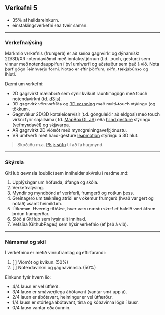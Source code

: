 ## Verkefni 5

- 35% af heildareinkunn.
- einstaklingsverkefni eða tveir saman.

---

### Verkefnalýsing

Markmið verkefnis (frumgerð) er að smíða gagnvirkt og dýnamískt 2D/3D/XR notendaviðmót með inntaksstjórnun (t.d. touch, gesture) sem vinnur með notendaupplifun í því umhverfi og aðstæður sem það á við. Nota þarf gögn í einhverju formi. Notað er eftir þörfum; söfn, tækjabúnað og íhluti. 

Dæmi um verkefni:
- 2D gagnvirkt mælaborð sem sýnir kvikuð rauntímagögn með touch notendavirkni (td. [d3.js](https://d3js.org/)).
- 3D gagnvirk vöruvefsíða og [3D scanning](https://alicevision.org/#meshroom) með multi-touch stýringu (og tökkum).
- Gagnvirkur 2D/3D kortaleiðarvísir (t.d. gönguleiðir að eldgosi) með touch virkni fyrir snjallsíma ( td. [MapBox GL JS](https://www.mapbox.com/mapbox-gljs)) eða [hand gesture](https://github.com/GunnarThorunnarson/FORR3FV05EU/wiki/Vi%C3%B0m%C3%B3t#gestures) stýringu (vefmyndavél) og skjávarpa.
- AR gagnvirkt 2D viðmót með myndgreiningavefþjónustu.
- VR umhverfi með hand-gesture [leapmotion](https://www.ultraleap.com/) stýringu á 3D hlut.

> Skoðaðu m.a. [P5.js söfn](https://p5js.org/libraries/) til að fá hugmynd.



---

### Skýrsla
GitHub geymsla (public) sem inniheldur skýrslu í readme.md:

  1. Upplýsingar um höfunda, áfanga og skóla.
  1. Verkefnalýsing.
  1. Myndir og myndbönd af verkferli, frumgerð og notkun þess.
  1. Greinagerð um tæknileg atriði er viðkemur frumgerð (hvað var gert og notað) ásamt
  heimildum. 
  1. Útkoman. Hvernig til tókst, hver væru næstu skref ef haldið væri áfram þróun frumgerðar.
  1. Slóð á GitHub sem hýsir allt innihald.
  1. Vefsíða (GithubPages) sem hýsir verkefnið (ef það á við).

---

### Námsmat og skil
Í verkefninu er metið vinnuframlag og eftirfarandi:

1. [ ] Viðmót og kvikun. (50%)
1. [ ] Notendavirkni og gagnavinnsla. (50%)

Einkunn fyrir hvern lið: 
- 4/4 lausn er vel útfærð.
- 3/4 lausn er smávægilega ábótavant (vantar smá upp á).
- 2/4 lausn er ábótavant, helmingur er vel útfærður.
- 1/4 lausn er stórlega ábótavant, tíma og kóðavinna lögð í lausn.
- 0/4 lausn vantar eða óunnin.


